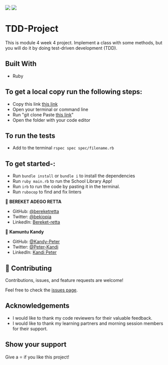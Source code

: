 
![](https://img.shields.io/badge/Microverse-blueviolet)
![](https://img.shields.io/badge/Ruby-red)
# TDD-Project

This is module 4 week 4 project. Implement a class with some methods, but you will do it by doing test-driven development (TDD).

## Built With

- Ruby

## To get a local copy run the following steps:

- Copy this link [this link](https://github.com/bereketretta/TDDSpecProject)
- Open your terminal or command line
- Run "git clone Paste [this link](https://github.com/bereketretta/TDDSpecProject)"
- Open the folder with your code editor

## To run the tests
- Add to the terminal `rspec spec spec/filename.rb`

## To get started-:

- Run `bundle install` or `bundle i` to install the dependencies
- Run `ruby main.rb` to run the School Library App!
- Run `irb` to run the code by pasting it in the terminal.
- Run `rubocop` to find and fix linters

👤 **BEREKET ADEGO RETTA**

- GitHub: [@bereketretta](https://github.com/bereketretta)
- Twitter: [@bekiopia](https://twitter.com/bekiopia)
- LinkedIn: [Bereket-retta](https://linkedin.com/in/Bereket-Retta)

👤 **Kamuntu Kandy**

- GitHub: [@Kandy-Peter](https://github.com/Kandy-Peter)
- Twitter: [@Peter-Kandi](https://www.linkedin.com/in/kandi-peter-a49590212)
- LinkedIn: [Kandi Peter](https://twitter.com/peter_kandy)


## 🤝 Contributing

Contributions, issues, and feature requests are welcome!

Feel free to check the [issues page](../issues).


## Acknowledgements

- I would like to thank my code reviewers for their valuable feedback.
- I would like to thank my learning partners and morning session members for their support.

## Show your support

Give a ⭐️ if you like this project!